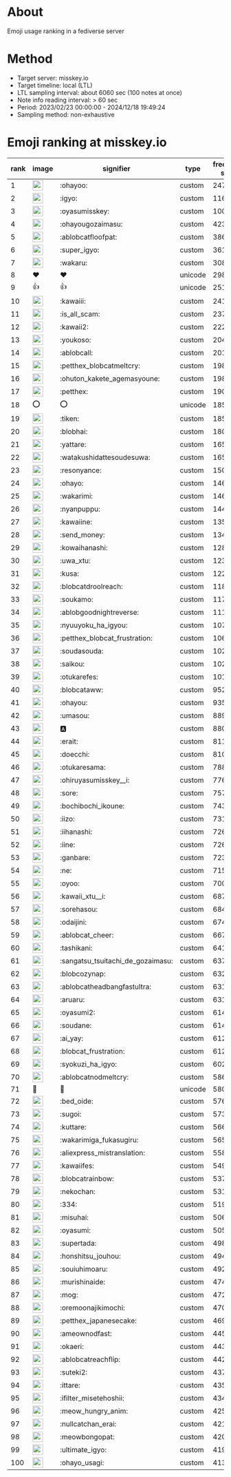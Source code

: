 # About
Emoji usage ranking in a fediverse server

# Method
- Target server: misskey.io
- Target timeline: local (LTL)
- LTL sampling interval: about 6060 sec (100 notes at once)
- Note info reading interval: > 60 sec
- Period: 2023/02/23 00:00:00 - 2024/12/18 19:49:24 
- Sampling method: non-exhaustive

# Emoji ranking at misskey.io

|rank|image|signifier|type|frequency score|
|----|----|----|----|----|
|1|<img height="24" src="https://misskey.io/emoji/ohayoo.webp">|:ohayoo:|custom|247795|
|2|<img height="24" src="https://misskey.io/emoji/igyo.webp">|:igyo:|custom|116399|
|3|<img height="24" src="https://misskey.io/emoji/oyasumisskey.webp">|:oyasumisskey:|custom|100008|
|4|<img height="24" src="https://misskey.io/emoji/ohayougozaimasu.webp">|:ohayougozaimasu:|custom|42312|
|5|<img height="24" src="https://misskey.io/emoji/ablobcatfloofpat.webp">|:ablobcatfloofpat:|custom|38660|
|6|<img height="24" src="https://misskey.io/emoji/super_igyo.webp">|:super_igyo:|custom|36196|
|7|<img height="24" src="https://misskey.io/emoji/wakaru.webp">|:wakaru:|custom|30888|
|8|❤|❤|unicode|29803|
|9|👍|👍|unicode|25139|
|10|<img height="24" src="https://misskey.io/emoji/kawaiii.webp">|:kawaiii:|custom|24115|
|11|<img height="24" src="https://misskey.io/emoji/is_all_scam.webp">|:is_all_scam:|custom|23702|
|12|<img height="24" src="https://misskey.io/emoji/kawaii2.webp">|:kawaii2:|custom|22291|
|13|<img height="24" src="https://misskey.io/emoji/youkoso.webp">|:youkoso:|custom|20499|
|14|<img height="24" src="https://misskey.io/emoji/ablobcall.webp">|:ablobcall:|custom|20161|
|15|<img height="24" src="https://misskey.io/emoji/petthex_blobcatmeltcry.webp">|:petthex_blobcatmeltcry:|custom|19888|
|16|<img height="24" src="https://misskey.io/emoji/ohuton_kakete_agemasyoune.webp">|:ohuton_kakete_agemasyoune:|custom|19815|
|17|<img height="24" src="https://misskey.io/emoji/petthex.webp">|:petthex:|custom|19063|
|18|⭕|⭕|unicode|18591|
|19|<img height="24" src="https://misskey.io/emoji/tiken.webp">|:tiken:|custom|18503|
|20|<img height="24" src="https://misskey.io/emoji/blobhai.webp">|:blobhai:|custom|18010|
|21|<img height="24" src="https://misskey.io/emoji/yattare.webp">|:yattare:|custom|16570|
|22|<img height="24" src="https://misskey.io/emoji/watakushidattesoudesuwa.webp">|:watakushidattesoudesuwa:|custom|16563|
|23|<img height="24" src="https://misskey.io/emoji/resonyance.webp">|:resonyance:|custom|15027|
|24|<img height="24" src="https://misskey.io/emoji/ohayo.webp">|:ohayo:|custom|14682|
|25|<img height="24" src="https://misskey.io/emoji/wakarimi.webp">|:wakarimi:|custom|14624|
|26|<img height="24" src="https://misskey.io/emoji/nyanpuppu.webp">|:nyanpuppu:|custom|14455|
|27|<img height="24" src="https://misskey.io/emoji/kawaiine.webp">|:kawaiine:|custom|13523|
|28|<img height="24" src="https://misskey.io/emoji/send_money.webp">|:send_money:|custom|13402|
|29|<img height="24" src="https://misskey.io/emoji/kowaihanashi.webp">|:kowaihanashi:|custom|12814|
|30|<img height="24" src="https://misskey.io/emoji/uwa_xtu.webp">|:uwa_xtu:|custom|12346|
|31|<img height="24" src="https://misskey.io/emoji/kusa.webp">|:kusa:|custom|12213|
|32|<img height="24" src="https://misskey.io/emoji/blobcatdroolreach.webp">|:blobcatdroolreach:|custom|11801|
|33|<img height="24" src="https://misskey.io/emoji/soukamo.webp">|:soukamo:|custom|11709|
|34|<img height="24" src="https://misskey.io/emoji/ablobgoodnightreverse.webp">|:ablobgoodnightreverse:|custom|11169|
|35|<img height="24" src="https://misskey.io/emoji/nyuuyoku_ha_igyou.webp">|:nyuuyoku_ha_igyou:|custom|10706|
|36|<img height="24" src="https://misskey.io/emoji/petthex_blobcat_frustration.webp">|:petthex_blobcat_frustration:|custom|10658|
|37|<img height="24" src="https://misskey.io/emoji/soudasouda.webp">|:soudasouda:|custom|10290|
|38|<img height="24" src="https://misskey.io/emoji/saikou.webp">|:saikou:|custom|10270|
|39|<img height="24" src="https://misskey.io/emoji/otukarefes.webp">|:otukarefes:|custom|10197|
|40|<img height="24" src="https://misskey.io/emoji/blobcataww.webp">|:blobcataww:|custom|9523|
|41|<img height="24" src="https://misskey.io/emoji/ohayou.webp">|:ohayou:|custom|9359|
|42|<img height="24" src="https://misskey.io/emoji/umasou.webp">|:umasou:|custom|8898|
|43|<img height="24" src="https://misskey.io/emoji/a.webp">|:a:|custom|8804|
|44|<img height="24" src="https://misskey.io/emoji/erait.webp">|:erait:|custom|8115|
|45|<img height="24" src="https://misskey.io/emoji/doecchi.webp">|:doecchi:|custom|8102|
|46|<img height="24" src="https://misskey.io/emoji/otukaresama.webp">|:otukaresama:|custom|7888|
|47|<img height="24" src="https://misskey.io/emoji/ohiruyasumisskey__i.webp">|:ohiruyasumisskey__i:|custom|7762|
|48|<img height="24" src="https://misskey.io/emoji/sore.webp">|:sore:|custom|7576|
|49|<img height="24" src="https://misskey.io/emoji/bochibochi_ikoune.webp">|:bochibochi_ikoune:|custom|7434|
|50|<img height="24" src="https://misskey.io/emoji/iizo.webp">|:iizo:|custom|7313|
|51|<img height="24" src="https://misskey.io/emoji/iihanashi.webp">|:iihanashi:|custom|7268|
|52|<img height="24" src="https://misskey.io/emoji/iine.webp">|:iine:|custom|7264|
|53|<img height="24" src="https://misskey.io/emoji/ganbare.webp">|:ganbare:|custom|7230|
|54|<img height="24" src="https://misskey.io/emoji/ne.webp">|:ne:|custom|7153|
|55|<img height="24" src="https://misskey.io/emoji/oyoo.webp">|:oyoo:|custom|7009|
|56|<img height="24" src="https://misskey.io/emoji/kawaii_xtu__i.webp">|:kawaii_xtu__i:|custom|6879|
|57|<img height="24" src="https://misskey.io/emoji/sorehasou.webp">|:sorehasou:|custom|6847|
|58|<img height="24" src="https://misskey.io/emoji/odaijini.webp">|:odaijini:|custom|6740|
|59|<img height="24" src="https://misskey.io/emoji/ablobcat_cheer.webp">|:ablobcat_cheer:|custom|6674|
|60|<img height="24" src="https://misskey.io/emoji/tashikani.webp">|:tashikani:|custom|6414|
|61|<img height="24" src="https://misskey.io/emoji/sangatsu_tsuitachi_de_gozaimasu.webp">|:sangatsu_tsuitachi_de_gozaimasu:|custom|6375|
|62|<img height="24" src="https://misskey.io/emoji/blobcozynap.webp">|:blobcozynap:|custom|6326|
|63|<img height="24" src="https://misskey.io/emoji/ablobcatheadbangfastultra.webp">|:ablobcatheadbangfastultra:|custom|6315|
|64|<img height="24" src="https://misskey.io/emoji/aruaru.webp">|:aruaru:|custom|6310|
|65|<img height="24" src="https://misskey.io/emoji/oyasumi2.webp">|:oyasumi2:|custom|6144|
|66|<img height="24" src="https://misskey.io/emoji/soudane.webp">|:soudane:|custom|6141|
|67|<img height="24" src="https://misskey.io/emoji/ai_yay.webp">|:ai_yay:|custom|6126|
|68|<img height="24" src="https://misskey.io/emoji/blobcat_frustration.webp">|:blobcat_frustration:|custom|6122|
|69|<img height="24" src="https://misskey.io/emoji/syokuzi_ha_igyo.webp">|:syokuzi_ha_igyo:|custom|6023|
|70|<img height="24" src="https://misskey.io/emoji/ablobcatnodmeltcry.webp">|:ablobcatnodmeltcry:|custom|5866|
|71|🎉|🎉|unicode|5803|
|72|<img height="24" src="https://misskey.io/emoji/bed_oide.webp">|:bed_oide:|custom|5767|
|73|<img height="24" src="https://misskey.io/emoji/sugoi.webp">|:sugoi:|custom|5735|
|74|<img height="24" src="https://misskey.io/emoji/kuttare.webp">|:kuttare:|custom|5663|
|75|<img height="24" src="https://misskey.io/emoji/wakarimiga_fukasugiru.webp">|:wakarimiga_fukasugiru:|custom|5655|
|76|<img height="24" src="https://misskey.io/emoji/aliexpress_mistranslation.webp">|:aliexpress_mistranslation:|custom|5585|
|77|<img height="24" src="https://misskey.io/emoji/kawaiifes.webp">|:kawaiifes:|custom|5494|
|78|<img height="24" src="https://misskey.io/emoji/blobcatrainbow.webp">|:blobcatrainbow:|custom|5379|
|79|<img height="24" src="https://misskey.io/emoji/nekochan.webp">|:nekochan:|custom|5314|
|80|<img height="24" src="https://misskey.io/emoji/334.webp">|:334:|custom|5198|
|81|<img height="24" src="https://misskey.io/emoji/misuhai.webp">|:misuhai:|custom|5065|
|82|<img height="24" src="https://misskey.io/emoji/oyasumi.webp">|:oyasumi:|custom|5059|
|83|<img height="24" src="https://misskey.io/emoji/supertada.webp">|:supertada:|custom|4982|
|84|<img height="24" src="https://misskey.io/emoji/honshitsu_jouhou.webp">|:honshitsu_jouhou:|custom|4945|
|85|<img height="24" src="https://misskey.io/emoji/souiuhimoaru.webp">|:souiuhimoaru:|custom|4921|
|86|<img height="24" src="https://misskey.io/emoji/murishinaide.webp">|:murishinaide:|custom|4744|
|87|<img height="24" src="https://misskey.io/emoji/mog.webp">|:mog:|custom|4721|
|88|<img height="24" src="https://misskey.io/emoji/oremoonajikimochi.webp">|:oremoonajikimochi:|custom|4702|
|89|<img height="24" src="https://misskey.io/emoji/petthex_japanesecake.webp">|:petthex_japanesecake:|custom|4695|
|90|<img height="24" src="https://misskey.io/emoji/ameownodfast.webp">|:ameownodfast:|custom|4455|
|91|<img height="24" src="https://misskey.io/emoji/okaeri.webp">|:okaeri:|custom|4433|
|92|<img height="24" src="https://misskey.io/emoji/ablobcatreachflip.webp">|:ablobcatreachflip:|custom|4425|
|93|<img height="24" src="https://misskey.io/emoji/suteki2.webp">|:suteki2:|custom|4371|
|94|<img height="24" src="https://misskey.io/emoji/ittare.webp">|:ittare:|custom|4351|
|95|<img height="24" src="https://misskey.io/emoji/ifilter_misetehoshii.webp">|:ifilter_misetehoshii:|custom|4342|
|96|<img height="24" src="https://misskey.io/emoji/meow_hungry_anim.webp">|:meow_hungry_anim:|custom|4254|
|97|<img height="24" src="https://misskey.io/emoji/nullcatchan_erai.webp">|:nullcatchan_erai:|custom|4219|
|98|<img height="24" src="https://misskey.io/emoji/meowbongopat.webp">|:meowbongopat:|custom|4201|
|99|<img height="24" src="https://misskey.io/emoji/ultimate_igyo.webp">|:ultimate_igyo:|custom|4194|
|100|<img height="24" src="https://misskey.io/emoji/ohayo_usagi.webp">|:ohayo_usagi:|custom|4131|

